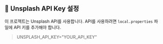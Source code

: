 ## 🔑 Unsplash API Key 설정
이 프로젝트는 Unsplash API를 사용합니다. API를 사용하려면 `local.properties` 파일에 API 키를 추가해야 합니다.

> UNSPLASH_API_KEY="YOUR_API_KEY"
